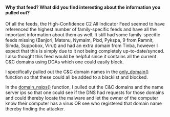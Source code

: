 #### Why that feed? What did you find interesting about the information you pulled out?

Of all the feeds, the High-Confidence C2 All Indicator Feed seemed to have referenced the highest
number of family-specific feeds and have all the important information about them as well. It still
had some family-specific feeds missing (Banjori, Matsnu, Nymaim, Pixd, Pykspa, 9 from Ramnit, Simda, Suppobox, Virut)
and had an extra domain from Tinba, however I expect that this is simply due to it not being completely
up-to-date/synced. I also thought this feed would be helpful since it contains all the current C&C domains using DGAs which one could easily block.

I specifically pulled out the C&C domain names in the [only_domain()](./c2_all_indicator.py) function so that these could all be added to a blacklist and blocked.

In the [domain_nsips()](./c2_all_indicator.py) function, I pulled out the C&C domains and the name server ips so that one could see if the DNS had requests for those domains and
could thereby locate the malware and let the owner of the computer know their computer has a virus OR see who registered that domain name thereby finding
the attacker.

